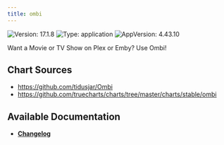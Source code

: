 ```yaml
---
title: ombi
---
```


![Version: 17.1.8](https://img.shields.io/badge/Version-17.1.8-informational?style=flat-square) ![Type: application](https://img.shields.io/badge/Type-application-informational?style=flat-square) ![AppVersion: 4.43.10](https://img.shields.io/badge/AppVersion-4.43.10-informational?style=flat-square)

Want a Movie or TV Show on Plex or Emby? Use Ombi!

## Chart Sources

- https://github.com/tidusjar/Ombi
- https://github.com/truecharts/charts/tree/master/charts/stable/ombi

## Available Documentation

- [**Changelog**](./CHANGELOG.md)
